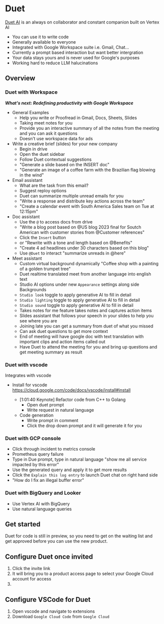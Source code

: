 # Duet
[Duet AI](https://cloud.google.com/duet-ai) is an always on collaborator and constant companion built on Vertex AI

  * You can use it to write code
  * Generally available to everyone
  * Integrated with Google Workspace suite i.e. Gmail, Chat...
  * Currently a prompt based interaction but want better intergration
  * Your data stays yours and is never used for Google's purposes
  * Working hard to reduce LLM halucinations

## Overview

### Duet with Workspace
***What's next: Redefining productivity with Google Workspace***

  * General Examples
    * Help you write or Proofread in Gmail, Docs, Sheets, Slides
    * Taking meet notes for you
    * Provide you an interactive summary of all the notes from the meeting and you can ask it questions
    * Doesn't use workspace data for ads
  * Write a creative brief (slides) for your new company
    * Begin in drive
    * Open the duet sidebar
    * Follow Duet contextual suggestions
    * "Generate a slide based on the INSERT doc"
    * "Generate an image of a coffee farm with the Brazilian flag blowing in the wind"
  * Email assistant
    * What are the task from this email?
    * Suggest reploy options
    * Duet can summarize multiple unread emails for you
    * "Write a response and distribute key actions across the team"
    * "Create a calendar event with South America Sales team on Tue at 12:15pm"
  * Doc assistant
    * Use the `@` to access docs from drive
    * "Write a blog post based on @US blog 2023 final for Soutch American with customer stories from @Customer references"
    * Click the `Insert` button
    * or "Rewrite with a tone and length based on @Benefits"
    * "Create 4 ad headlines under 30 characters based on this blog"
    * Use `@Duet` to interact "summarize unreads in @here"
  * Meet assistant
    * Custom virtual background dynamically "Coffee shop with a painting of a golden trumpet tree"
    * Duet realtime translated meet from another language into english text
    * Studio AI options under new `Appearance` settings along side Backgrounds
    * `Studio look` toggle to apply generative AI to fill in detail
    * `Studio lighting` toggle to apply generative AI to fill in detail
    * `Studio sound` toggle to apply generative AI to fill in detail
    * Takes notes for me feature takes notes and captures action items
    * Slides assistant that follows your speech in your slides to help you see where you are
    * Joining late you can get a summary from duet of what you missed
    * Can ask duet questions to get more context
    * End of meeting will have google doc with text translation with important clips and action items called out
    * Have Duet to attend the meeting for you and bring up questions and get meeting summary as result

### Duet with vscode
Integrates with vscode

* Install for vscode
  https://cloud.google.com/code/docs/vscode/install#install

  * [1:01:40 Keynote] Refactor code from C++ to Golang
    * Open duet prompt
    * Write request in natural language
  * Code generation
    * Write prompt in comment
    * Click the drop down prompt and it will generate it for you

### Duet with GCP console
  * Click through incident to metrics console
  * Prometheus query failure
  * Type in Due prompt, type in natural language "show me all service impacted by this error"
  * Use the generated query and apply it to get more results
  * Click the `Explain this log entry` to launch Duet chat on right hand side
  * "How do I fix an illegal buffer error"

### Duet with BigQuery and Looker
  * Use Vertex AI with BigQuery
  * Use natural language queries

## Get started
Duet for code is still in preview, so you need to get on the waiting list and get approved before you 
can use the new product.

## Configure Duet once invited
1. Click the invite link
2. It will bring you to a product access page to select your Google Cloud account for access
3. 


## Configure VSCode for Duet
 1. Open vscode and navigate to extensions
 2. Download `Google Cloud Code` from `Google Cloud`

<!-- 
vim: ts=2:sw=2:sts=2
-->

